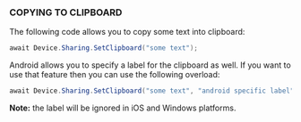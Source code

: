 ﻿
### COPYING TO CLIPBOARD

The following code allows you to copy some text into clipboard:

```csharp
await Device.Sharing.SetClipboard("some text");
```

Android allows you to specify a label for the clipboard as well. If you want to use that feature then you can use the following overload:

```csharp
await Device.Sharing.SetClipboard("some text", "android specific label");
```

**Note:** the label will be ignored in iOS and Windows platforms.

 